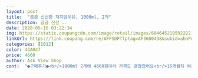 ```yaml
---
layout: post 
title:  "곰곰 신선한 저지방우유, 1000ml, 2개" 
description: 곰곰 신선 ..
date: 2020-05-16 03:22:34 
img: https://static.coupangcdn.com/image/retail/images/604645219592222-5b078420-ed55-48f0-9ab5-7854d73c3db8.jpg 
linkUrl: https://link.coupang.com/re/AFFSDP?lptag=AF3600438&subid=ahnPublicAsk&pageKey=1203990670&itemId=2189623049&vendorItemId=70187605212&traceid=V0-113-f6250745d7105b67 
categories: [1012] 
color: 43A047 
price: 4660 
author: Ask View Shop 
cont:  "●구매후기●<br/>1000ml 2개에 4660원이라 가격도 괜찮았어요<br/>15개월차 여자아이를 키우고 있고 결혼 4년차입니다.<br/> 최근 코로나의 여파로 인해 외식 외출을 자제하는 중이라서 집에서 대부분의 끼니를 때우고 있구요.<br/> 간식까지 해결해야 해서 다방면으로 활용이 가능한 우유를 구입하였구요.<br/> 직접 구입한 후기를 구입하시는 분들께 조금이나마 도움을 드리고자 솔직한 후기를 남기도록 하겠습니다.<br/><br/>1A등급 국산원유100%를 사용했고<br/>HACCP 인증도 받아 믿을 수 있는 제품같았고<br/><br/>가격은  또 왜이렇게  착한지☺<br/>걍 우유맛이구먼  막이러고ㅎ<br/>거기서  끝이아닌  얇은  비닐포장이  또있어여<br/>곰곰에서  대체  안나오는게 뭘까여ㅎ<br/>곰곰에서 건국유업과 함께 만든 저지방 우유가 있기에<br/>구매할 생각이예요^^<br/>그 비닐을  뜯어내고  우유를  끄집어내니  이번에는<br/>그래도 타 저지방 우유보단 더 고소한 맛이 나서<br/>그래서 맛은 평을 잘 못하겠구요.<br/> 배송은 아주 차가운 냉기를 가득 답은채 담겨져 왔구요.<br/> 흠집하나 없이 포장 잘 되어 도착하였습니다.<br/> 직접 마트가서 사오는것보다 싱싱할거 같다는 생각이 들었습니다.<br/><br/>글고  사실이  그렇잖아여<br/>꽁꽁싸매고  또 싸매서  어딘가  세거나  흐르는거없이<br/>다들  고소고소하다는데  내입에는  왜 맹탕일깤ㅋㅋㅠ<br/>대부분  맛이  좋다고들  하셔서  무난무난한  입맛의 소유자인<br/>드는 생각이<br/>또사먹을꼬에욤<br/>말아먹으려고  검색해봤는데<br/>맛에관한  얘기는  그닥  할게없고.<br/>.<br/>  깔것도없고ㅎ<br/>맛은 저지방 특유의 살짝 싱거운 우유맛이 나네요<br/>모든품목이  다있는것  같네여<br/>물처럼 우유를 마시고 있어요<br/>부어보니 우유색은 다른 저지방 우유만큼 투명, 연하진 않았지만<br/>상품평도  많고,  좋고<br/>쌓여있는  씨리얼들을  슬슬  처치하고자  우유와 함께<br/>아이스팩이  우유위에  두개씩이나  척 올려져있고<br/>아주 잘 산것같습니다.<br/> 두팩을 이 가격에 살수 있어서요.<br/> 아주 만족합니다.<br/><br/>안쪽으로는  은박이  번뜩번뜩<br/>앞으로 저지방 우유로 구매할땐 곰곰 저지방 우유를<br/>역시 단맛이라 잘 먹습니다.<br/> 하루에 두<br/> -세개는 먹는거 같구요.<br/> 이제 아이 때문이 아니라 와이프가 제티를 먹어야해서 우유를 계속 사놔야할서 같은 생각이 들었습니다.<br/> 다행히 아이도 먹여보고 와이프도 제티 타 먹이고 할수 있어 우유가 소진이 좀 쉬워졌습니다.<br/><br/>요즘 외출하기가 꺼려져 로켓배송을 애용하고 있어서<br/>우유  받아보고  알았습니다<br/>우유도 로켓프레쉬로 간편하게 주문했어요!<br/>우유를  묶어놓은  비릴띠<br/> -.<br/><br/> -  대체  언제마시라귴ㅋㅋㅋㅋ<br/>우유를 많이 마시는데 칼로리 걱정도 살짝 되어서<br/>우유를 사게된 계기는 솔직히 아이에게 우유의 거부감을 없애고 초기부터 잘 먹게하기 위해서 구입을 했습니다.<br/> 하지만 아이는 입에 대지도 않더군요.<br/> 그래도 우리는 포기하지 않고 유통기한 전에 우리가 다 먹어버리고 계속 구입을 해서 아이에게 줄려고 시도하고 있습니다.<br/><br/>우유를 자주 먹고 많이 먹는 가족이예요<br/>우유맛은  다 아시잖아여<br/>웬지좀  덜 꼬소하다란  생각이  있어놔서<br/>이 우유는 100ml당 48칼로리에 지방은 2g 이라<br/>이거뭐  쪼끔  오바보태서  포장하나는  세계1위 아닙니까<br/>이러나  저러나  상관노노해:<br/> -)<br/>이번엔 저지방 우유로 구매했어요<br/>일반우유가 100ml에 6065칼로리에 지방 4g정도인데<br/>잘 구매하지 않는데 외출을 잘 못해 활동량도 줄었기에<br/>장을 봐도 큰우유 45개씩 사야 마음이 놓이고<br/>저는  오늘도  그분들의  품평을  도움받아  12시 땡하기를<br/>저는 시원시원한  맛으로  마십니다!  맛좋습니다<br/>저와 와이프는 우유를 잘 먹지 못합니다.<br/> 와이프는 생우유 맛 자체를 싫어하고, 저는 장이 예민해서 우유를 먹으면 설사를 합니다.<br/> 그래서 저는 어차피 먹지 못하니 와이프가 먹을수 있는 방법을 찾아야하는데 그 방법을 찾다보니 제티를 타서 먹으면 잘 먹겠다 싶어서 제티를 구입했습니다.<br/><br/>저지방 우유는 일반 우유에 약간 물 섞은 맛이 나서<br/>저지방 우유를 검색하던 중<br/>저지방 우유의 이 맛은 어쩔수 없는거같아요<br/>저지방이고  고지방이고  그닥  상관은  없는데  저지방은<br/>제가  이거  한컵  그득  따라서  원샷때리면서  입맛다셔보고는<br/>제가  저지방우유를  주문했다는걸ㅠ<br/>조금이라도 찌는 살에 도움이 될까^^;;싶어<br/>진심  깔끔하게  왔습니다<br/>쬐금이라도 칼로리 걱정 내려놓고 마실수 있었어요<br/>코앞에두고  어여  주문해봅니다<br/>쿠팡에서 우유를 산 이유는요.<br/> 이번에 1000원 할인을 해서 두개 세트 3000원 초반이라 너무 싼가격이라 구입을 했습니다.<br/> 또한 곰곰 제품은 1등급 원유이니 아이에게도 줄수 있을거 같아서 구입하였습니다.<br/> 우유맛은 모릅니다.<br/> 저는 못먹고 와이프는 제티맛을 느끼니 알수가 없습니다.<br/><br/>큼직하고  엄청  단단한(버리기아까운정도)박스에<br/>포장력에  대해  몇마디만  하고싶습니다ㅏ<br/>한번 구매해보았네요<br/>" 
---
```

